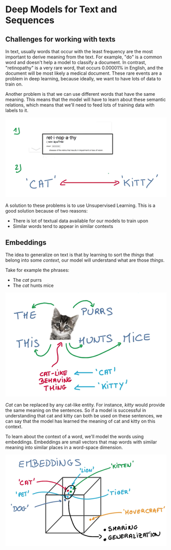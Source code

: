 # Deep Models for Text and Sequences

## Challenges for working with texts

In text, usually words that occur with the least frequency are the most important to derive meaning from the text. For example, "do" is a common word and doesn't help a model to classify a document. In contrast, "retinopathy" is a very rare word, that occurs 0.00001% in English, and the document will be most likely a medical document. These rare events are a problem in deep learning, because ideally, we want to have lots of data to train on.

Another problem is that we can use different words that have the same meaning. This means that the model will have to learn about these semantic relations, which means that we'll need to feed lots of training data with labels to it.

![Challenges](images/dmft/Challenges.png)

A solution to these problems is to use Unsupervised Learning. This is a good solution because of two reasons:
- There is lot of textual data available for our models to train upon
- Similar words tend to appear in similar contexts

## Embeddings

The idea to generalize on text is that by learning to sort the *things* that belong into some *context*, our model will understand what are those *things*.

Take for example the phrases:
- The *cat* purrs
- The *cat* hunts mice

![Intro](images/dmft/embeddings-intro.png)

*Cat* can be replaced by any cat-like entity. For instance, *kitty* would provide the same meaning on the sentences. So if a model is successful in understanding that cat and kitty can both be used on these sentences, we can say that the model has learned the meaning of cat and kitty on this context.

To learn about the context of a word, we'll model the words using embeddings. Embeddings are small vectors that map words with similar meaning into similar places in a word-space dimension.

![embeddings](images/dmft/embeddings.png)

